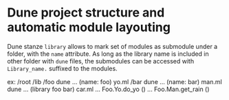 Dune project structure and automatic module layouting
=====================================================

Dune stanze `library` allows to mark set of modules as submodule
under a folder, with the `name` attribute.
As long as the library name is included in other folder with `dune`
files, the submodules can be accessed with `Library_name.` suffixed
to the modules.

ex:
/root
    /lib
        /foo
            dune 
            ... (name: foo)
            yo.ml
        /bar
            dune
            ... (name: bar)
            man.ml
        dune 
        ... (library foo bar)
        car.ml
        ... Foo.Yo.do_yo ()
        ... Foo.Man.get_rain ()
